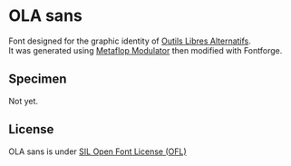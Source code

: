 # OLA sans

Font designed for the graphic identity of [Outils Libres Alternatifs](http://outilslibresalternatifs.org/).  
It was generated using [Metaflop Modulator](http://www.metaflop.com/modulator) then modified with Fontforge.

## Specimen

Not yet.

## License
OLA sans is under [SIL Open Font License (OFL)](http://scripts.sil.org/cms/scripts/page.php?site_id=nrsi&id=OFL "SIL Open Font License")
